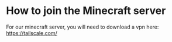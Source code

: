 # How to join the Minecraft server
For our minecraft server, you will need to download a vpn here: https://tailscale.com/

